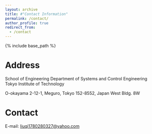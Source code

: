 ```yaml
---
layout: archive
title: #"Contact Information"
permalink: /contact/
author_profile: true
redirect_from:
  - /contact
---
```


{% include base_path %}

Address
=====
School of Engineering Department of Systems and Control Engineering Tokyo Institute of Technology

O-okayama 2-12-1, Meguro, Tokyo 152-8552, Japan West Bldg. 8W

Contact
=====
E-mail: liuqi1780280327@yahoo.com
